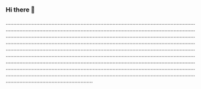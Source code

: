 ### Hi there 👋

.....................................................................................................................................................................................................................................................................................................................................................................................................................................................................................................................................................................................................................................................................................................................................................................................................................................................................................................................................................................................................................................................................................................................................................................................................................